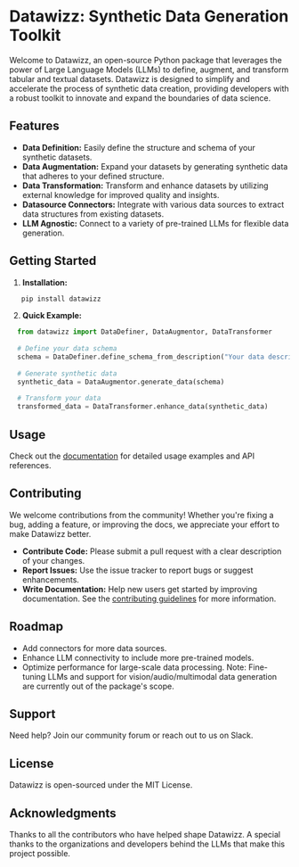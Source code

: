 # Datawizz: Synthetic Data Generation Toolkit

Welcome to Datawizz, an open-source Python package that leverages the power of Large Language Models (LLMs) to define, augment, and transform tabular and textual datasets. Datawizz is designed to simplify and accelerate the process of synthetic data creation, providing developers with a robust toolkit to innovate and expand the boundaries of data science.

## Features
- **Data Definition:** Easily define the structure and schema of your synthetic datasets.
- **Data Augmentation:** Expand your datasets by generating synthetic data that adheres to your defined structure.
- **Data Transformation:** Transform and enhance datasets by utilizing external knowledge for improved quality and insights.
- **Datasource Connectors:** Integrate with various data sources to extract data structures from existing datasets.
- **LLM Agnostic:** Connect to a variety of pre-trained LLMs for flexible data generation.

## Getting Started
1. **Installation:**
```python 
   pip install datawizz
```
2. **Quick Example:**
```python 
  from datawizz import DataDefiner, DataAugmentor, DataTransformer
  
  # Define your data schema
  schema = DataDefiner.define_schema_from_description("Your data description here")
  
  # Generate synthetic data
  synthetic_data = DataAugmentor.generate_data(schema)
  
  # Transform your data
  transformed_data = DataTransformer.enhance_data(synthetic_data)
```
## Usage
Check out the [documentation](https://github.com/DatawizzAI/Datawizz/blob/main/usage_examples.ipynb) for detailed usage examples and API references.

## Contributing
We welcome contributions from the community! Whether you're fixing a bug, adding a feature, or improving the docs, we appreciate your effort to make Datawizz better.

- **Contribute Code:** Please submit a pull request with a clear description of your changes.
- **Report Issues:** Use the issue tracker to report bugs or suggest enhancements.
- **Write Documentation:** Help new users get started by improving documentation.
See the [contributing guidelines](https://github.com/DatawizzAI/Datawizz/blob/main/CONTRIBUTING.md) for more information.

## Roadmap
- Add connectors for more data sources.
- Enhance LLM connectivity to include more pre-trained models.
- Optimize performance for large-scale data processing.
Note: Fine-tuning LLMs and support for vision/audio/multimodal data generation are currently out of the package's scope.

## Support
Need help? Join our community forum or reach out to us on Slack.

## License
Datawizz is open-sourced under the MIT License.

## Acknowledgments
Thanks to all the contributors who have helped shape Datawizz. A special thanks to the organizations and developers behind the LLMs that make this project possible.
